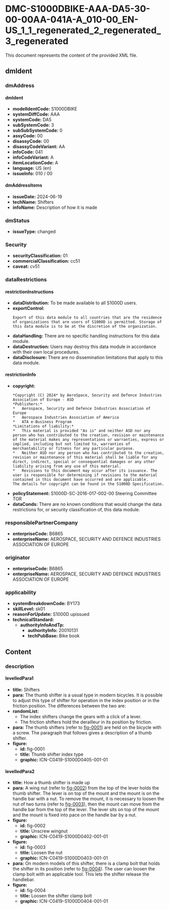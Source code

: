 # DMC-S1000DBIKE-AAA-DA5-30-00-00AA-041A-A_010-00_EN-US_1_1_regenerated_2_regenerated_3_regenerated

This document represents the content of the provided XML file.

## dmIdent

### dmAddress

#### dmIdent

*   **modelIdentCode:** S1000DBIKE
*   **systemDiffCode:** AAA
*   **systemCode:** DA5
*   **subSystemCode:** 3
*   **subSubSystemCode:** 0
*   **assyCode:** 00
*   **disassyCode:** 00
*   **disassyCodeVariant:** AA
*   **infoCode:** 041
*   **infoCodeVariant:** A
*   **itemLocationCode:** A
*   **language:** US (en)
*   **issueInfo:** 010 / 00

#### dmAddressItems

*   **issueDate:** 2024-06-19
*   **techName:** Shifters
*   **infoName:** Description of how it is made

### dmStatus

*   **issueType:** changed

### Security

*   **securityClassification:** 01
*   **commercialClassification:** cc51
*   **caveat:** cv51

### dataRestrictions

#### restrictionInstructions

*   **dataDistribution:** To be made available to all S1000D users.
*   **exportControl:**
    ```
    Export of this data module to all countries that are the residence of organizations that are users of S1000D is permitted. Storage of this data module is to be at the discretion of the organization.
    ```
*   **dataHandling:** There are no specific handling instructions for this data module.
*   **dataDestruction:** Users may destroy this data module in accordance with their own local procedures.
*   **dataDisclosure:** There are no dissemination limitations that apply to this data module.

#### restrictionInfo

*   **copyright:**
    ```
    *Copyright (C) 2024* by AeroSpace, Security and Defence Industries Association of Europe - ASD
    *Publishers:*
    *   Aerospace, Security and Defence Industries Association of Europe
    *   Aerospace Industries Association of America
    *   ATA e-Business Program
    *Limitations of liability:*
    *   This material is provided "As is" and neither ASD nor any person who has contributed to the creation, revision or maintenance of the material makes any representations or warranties, express or implied, including but not limited to, warranties of merchantability or fitness for any particular purpose.
    *   Neither ASD nor any person who has contributed to the creation, revision or maintenance of this material shall be liable for any direct, indirect, special or consequential damages or any other liability arising from any use of this material.
    *   Revisions to this document may occur after its issuance. The user is responsible for determining if revisions to the material contained in this document have occurred and are applicable.
    The details for copyright can be found in the S1000D Specification.
    ```
*   **policyStatement:** S1000D-SC-2016-017-002-00 Steering Committee TOR
*   **dataConds:** There are no known conditions that would change the data restrictions for, or security classification of, this data module.

### responsiblePartnerCompany

*   **enterpriseCode:** B6865
*   **enterpriseName:** AEROSPACE, SECURITY AND DEFENCE INDUSTRIES ASSOCIATION OF EUROPE

### originator

*   **enterpriseCode:** B6865
*   **enterpriseName:** AEROSPACE, SECURITY AND DEFENCE INDUSTRIES ASSOCIATION OF EUROPE

### applicability

*   **systemBreakdownCode:** BY173
*   **skillLevel:** sk01
*   **reasonForUpdate:** S1000D upissued
*   **technicalStandard:**
    *   **authorityInfoAndTp:**
        *   **authorityInfo:** 20010131
        *   **techPubBase:** Bike book

## Content

### description

#### levelledPara1

*   **title:** Shifters
*   **para:** The thumb shifter is a usual type in modern bicycles. It is possible to adjust this type of shifter for operation in the index position or in the friction position. The differences between the two are:
*   **randomList:**
    *   The index shifters change the gears with a click of a lever.
    *   The friction shifters hold the derailleur in its position by friction.
*   **para:** The thumb shifters (refer to [fig-0001](fig-0001)) are held on the bicycle with a screw. The paragraph that follows gives a description of a thumb shifter.
*   **figure:**
    *   **id:** fig-0001
    *   **title:** Thumb shifter index type
    *   **graphic:** ICN-C0419-S1000D0405-001-01

#### levelledPara2

*   **title:** How a thumb shifter is made up
*   **para:** A wing nut (refer to [fig-0002](fig-0002)) from the top of the lever holds the thumb shifter. The lever is on top of the mount and the mount is on the handle bar with a nut. To remove the mount, it is necessary to loosen the nut of two turns (refer to [fig-0003](fig-0003)), then the mount can move from the handle bar from the top of the lever. The lever sits on top of the mount and the mount is fixed into pace on the handle bar by a nut.
*   **figure:**
    *   **id:** fig-0002
    *   **title:** Unscrew wingnut
    *   **graphic:** ICN-C0419-S1000D0402-001-01
*   **figure:**
    *   **id:** fig-0003
    *   **title:** Loosen the nut
    *   **graphic:** ICN-C0419-S1000D0403-001-01
*   **para:** On modern models of this shifter, there is a clamp bolt that holds the shifter in its position (refer to [fig-0004](fig-0004)). The user can loosen the clamp bolt with an applicable tool. This lets the shifter release the handlebar.
*   **figure:**
    *   **id:** fig-0004
    *   **title:** Loosen the shifter clamp bolt
    *   **graphic:** ICN-C0419-S1000D0404-001-01